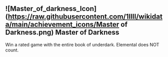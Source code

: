 ## ![Master_of_darkness_Icon](https://raw.githubusercontent.com/1IlIl/wikidata/main/achievement_icons/Master of Darkness.png) Master of Darkness


Win a rated game with the entire book of underdark. Elemental does NOT count.
